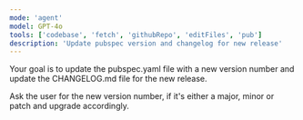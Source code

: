 ```yaml
---
mode: 'agent'
model: GPT-4o
tools: ['codebase', 'fetch', 'githubRepo', 'editFiles', 'pub']
description: 'Update pubspec version and changelog for new release'
---
```


Your goal is to update the pubspec.yaml file with a new version number and update the CHANGELOG.md file for the new release.

Ask the user for the new version number, if it's either a major, minor or patch and upgrade accordingly.
